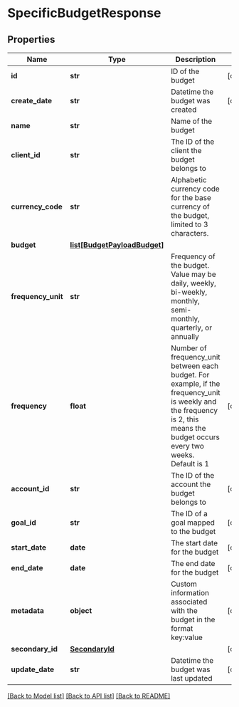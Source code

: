 # SpecificBudgetResponse

## Properties
Name | Type | Description | Notes
------------ | ------------- | ------------- | -------------
**id** | **str** | ID of the budget | [optional] 
**create_date** | **str** | Datetime the budget was created | [optional] 
**name** | **str** | Name of the budget | 
**client_id** | **str** | The ID of the client the budget belongs to | 
**currency_code** | **str** | Alphabetic currency code for the base currency of the budget, limited to 3 characters. | 
**budget** | [**list[BudgetPayloadBudget]**](BudgetPayloadBudget.md) |  | 
**frequency_unit** | **str** | Frequency of the budget. Value may be daily, weekly, bi-weekly, monthly, semi-monthly, quarterly, or annually | 
**frequency** | **float** | Number of frequency_unit between each budget. For example, if the frequency_unit is weekly and the frequency is 2, this means the budget occurs every two weeks. Default is 1 | [optional] 
**account_id** | **str** | The ID of the account the budget belongs to | [optional] 
**goal_id** | **str** | The ID of a goal mapped to the budget | [optional] 
**start_date** | **date** | The start date for the budget | [optional] 
**end_date** | **date** | The end date for the budget | [optional] 
**metadata** | **object** | Custom information associated with the budget in the format key:value | [optional] 
**secondary_id** | [**SecondaryId**](SecondaryId.md) |  | [optional] 
**update_date** | **str** | Datetime the budget was last updated | [optional] 

[[Back to Model list]](../README.md#documentation-for-models) [[Back to API list]](../README.md#documentation-for-api-endpoints) [[Back to README]](../README.md)


